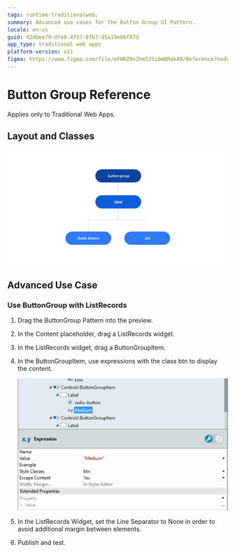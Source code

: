 ```yaml
---
tags: runtime-traditionalweb; 
summary: Advanced use cases for the Button Group UI Pattern.
locale: en-us
guid: 42dbee79-dfe8-4f57-8fb7-d5a19e8bf87d
app_type: traditional web apps
platform-version: o11
figma: https://www.figma.com/file/eFWRZ0nZhm5J5ibmKMak49/Reference?node-id=615:402
---
```


# Button Group Reference

<div class="info" markdown="1">

Applies only to Traditional Web Apps.

</div>

## Layout and Classes

![](<images/buttongroup-image-3.png>)

## Advanced Use Case

### Use ButtonGroup with ListRecords

1. Drag the ButtonGroup Pattern into the preview.

1. In the Content placeholder, drag a ListRecords widget.

1. In the ListRecords widget, drag a ButtonGroupItem.

1. In the ButtonGroupItem, use expressions with the class btn to display the content.

    ![](<images/buttongroup-image-4.png>)

1. In the ListRecords Widget, set the Line Separator to None in order to avoid additional margin between elements.

1. Publish and test.





